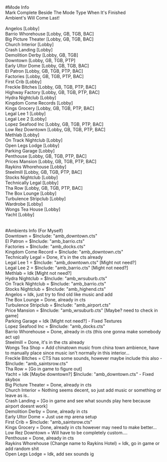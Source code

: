 #Mode Info<br>
Mark Complete Beside The Mode Type When It's Finished<br>
Ambient's Will Come Last!<br>
<br>
Angelos [Lobby]<br>
Barrio Whorehouse [Lobby, GB, TGB, BAC]<br>
Big Picture Theater [Lobby, GB, TGB, BAC]<br>
Church Interior [Lobby]<br>
Crash Landing [Lobby]<br>
Demolition Derby [Lobby, GB, TGB]<br>
Downtown [Lobby, GB, TGB, PTP]<br>
Early Ultor Dome [Lobby, GB, TGB, BAC]<br>
El Patron [Lobby, GB, TGB, PTP, BAC]<br>
Factories [Lobby, GB, TGB, PTP, BAC]<br>
First Crib [Lobby]<br>
Freckle Bitches [Lobby, GB, TGB, PTP, BAC]<br>
Highway Factory [Lobby, GB, TGB, PTP, BAC]<br>
Hydra Nightclub [Lobby]<br>
Kingdom Come Records [Lobby]<br>
Kings Grocery [Lobby, GB, TGB, PTP, BAC]<br>
Legal Lee 1 [Lobby]<br>
Legal Lee 2 [Lobby]<br>
Lopez Seafood Inc [Lobby, GB, TGB, PTP, BAC]<br>
Low Rez Downtown [Lobby, GB, TGB, PTP, BAC]<br>
Methlab [Lobby]<br>
On Track Nightclub [Lobby]<br>
Open Legs Lodge [Lobby]<br>
Parking Garage [Lobby]<br>
Penthouse [Lobby, GB, TGB, PTP, BAC]<br>
Prices Mansion [Lobby, GB, TGB, PTP, BAC]<br>
Raykins Whorehouse [Lobby]<br>
Steelmill [Lobby, GB, TGB, PTP, BAC]<br>
Stocks Nightclub [Lobby]<br>
Technically Legal [Lobby]<br>
Tha Row [Lobby, GB, TGB, PTP, BAC]<br>
The Box Lounge [Lobby]<br>
Turbulence Stripclub [Lobby]<br>
Wardrobe [Lobby]<br>
Wongs Tea House [Lobby]<br>
Yacht [Lobby]<br>
<br>
<br>
#Ambients Info (For Myself)<br>
Downtown = $Include: "amb_downtown.cts"<br>
El Patron = $Include: "amb_barrio.cts"<br>
Factories = $Include: "amb_docks.cts"<br>
Kingdom Come Record = $Include: "amb_downtown.cts"<br>
Technically Legal = Done, it's in the cts already<br>
Legal Lee 1 = $Include: "amb_downtown.cts" [Might not need?]<br>
Legal Lee 2 = $Include: "amb_barrio.cts" [Might not need?]<br>
Methlab = Idk [Might not need?]<br>
Hydra Nightclub = $Include: "amb_wrsuburb.cts"<br>
On Track Nightclub = $Include: "amb_barrio.cts"<br>
Stocks Nightclub = $Include: "amb_highend.cts"<br>
Angelos = Idk, just try to find old like music and add <br>
The Box Lounge = Done, already in cts<br>
Turbulence Stripclub = $Include: "amb_airport.cts"<br>
Price Mansion = $Include: "amb_wrsuburb.cts" [Maybe? need to check in game]<br>
Parking Garage = Idk [Might not need?] - Fixed Textures<br>
Lopez Seafood Inc = $Include: "amb_docks.cts"<br>
Barrio Whorehouse = Done, already in cts (this one gonna make somebody act up)<br>
Steelmill = Done, it's in the cts already<br>
Wongs Tea Shop = Add chinatown music from china town ambience, have to manually place since music isn't normally in this interior...<br>
Freckle Bitches = CTS has some sounds, however maybe include this also - $Include: "amb_saintsrow.cts"<br>
Tha Row = [Go in game to figure out]<br>
Yacht = Idk [Maybe downtown?] $Include: "amb_downtown.cts" - Fixed skybox<br>
Big Picture Theater = Done, already in cts<br>
Church Interior = Nothing seems decent, so just add music or something or leave as is..<br>
Crash Landing = [Go in game and see what sounds play here because airport doesnt work]<br>
Demolition Derby = Done, already in cts<br>
Early Ultor Dome = Just use mp arena setup<br>
First Crib = $Include: "amb_saintsrow.cts"<br>
Kings Grocery = Done, already in cts however may need to make better...<br>
Low Rez Downtown = Will have to be completely custom....<br>
Penthouse = Done, already in cts<br>
Raykins Whorehouse (Change name to Raykins Hotel) = Idk, go in game or add random shit<br>
Open Legs Lodge = Idk, add sex sounds ig<br>
